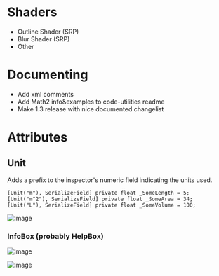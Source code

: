 # Shaders
* Outline Shader (SRP)
* Blur Shader (SRP)
* Other

# Documenting
* Add xml comments
* Add Math2 info&examples to code-utilities readme
* Make 1.3 release with nice documented changelist

# Attributes

## Unit
Adds a prefix to the inspector's numeric field indicating the units used.

``` cshasrp
[Unit("m"), SerializeField] private float _SomeLength = 5;
[Unit("m^2"), SerializeField] private float _SomeArea = 34;
[Unit("L"), SerializeField] private float _SomeVolume = 100;
```

![image](https://github.com/user-attachments/assets/4914dd9c-69c4-48b8-a84a-d58faccffd8a)

### InfoBox (probably HelpBox)

![image](https://github.com/user-attachments/assets/e68e26b2-cb85-4d7e-af40-a8ebef11d990)

![image](https://github.com/user-attachments/assets/8fac71ba-308b-4235-ba0a-c14a76f712bb)
